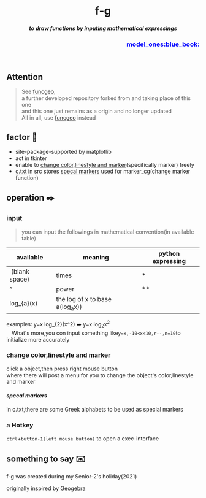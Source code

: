 <p align="center" >
  <h1 align="center" style="margin:0 auto;">f-g</h1>
</p>
<h5 align="center">to draw functions by inputing mathematical expressings </h5>
<h3 align="right" style="color:blue"> <!--The style doesn't work?!-->
    model_ones:blue_book:
</h3>


<br>

## Attention
> See [funcgeo][funcurl],  
> a further developed repository forked from and taking place of this one   
> and this one just remains as a origin and no longer updated  
> All in all, use [funcgeo][funcurl] instead  

[funcurl]: https://github.com/litlighilit/funcgeo

## factor :pushpin:
* site-package-supported by matplotlib  
* act in tkinter  
* enable to [change color,linestyle and marker](#change-colorlinestyle-and-marker)(specifically marker) freely  
* [c.txt](/src/c.txt) in src stores [specal markers](#m) used for marker_cg(change marker function)

## operation :black_nib:
### input
> you can input the followings in mathematical convention(in available table)

available|meaning|python expressing
-|-|-
&nbsp;(blank space)|times|*
^|power|**
log_{a}(x)|the log of x to base a(log<sub>a</sub>x))|

examples: y=x log_{2}(x^2)  :arrow_right:  y=x log<sub>2</sub>x<sup>2</sup><!--$\rightarrow y=x log_2 x^2$-->  
&emsp;What's more,you con input something like`y=x,-10<x<10,r--,n=10`to initialize more accurately
### change color,linestyle and marker
click a object,then press right mouse button  
where there will post a menu for you to change the object's color,linestyle and marker  
*<h4 id="m"> specal markers  </h4>*
in c.txt,there are some Greek alphabets to be used as special markers  
### a Hotkey
`ctrl`+`button-1(left mouse button)` to open a exec-interface  

## something to say :envelope:
f-g was created during my Senior-2's holiday(2021)  

originally inspired by [Geogebra](https://geogebra.org/)  

